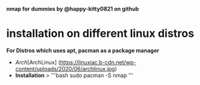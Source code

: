 **nmap for dummies by @happy-kitty0821 on github**

# installation on different linux distros

**For Distros which uses apt, pacman as a package manager**
 - *Arch*[ArchLinux] (https://linuxiac.b-cdn.net/wp-content/uploads/2020/06/archlinux.jpg)
 - **Installation** > '''bash 
 sudo pacman -S nmap
 ''' 